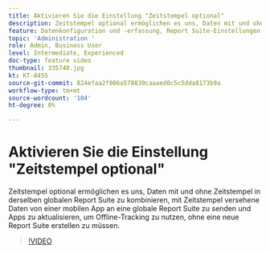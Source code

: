 ```yaml
---
title: Aktivieren Sie die Einstellung "Zeitstempel optional"
description: Zeitstempel optional ermöglichen es uns, Daten mit und ohne Zeitstempel in derselben globalen Report Suite zu kombinieren, mit Zeitstempel versehene Daten von einer mobilen App an eine globale Report Suite zu senden und Apps zu aktualisieren, um Offline-Tracking zu nutzen, ohne eine neue Report Suite erstellen zu müssen.
feature: Datenkonfiguration und -erfassung, Report Suite-Einstellungen
topic: 'Administration '
role: Admin, Business User
level: Intermediate, Experienced
doc-type: feature video
thumbnail: 335740.jpg
kt: KT-8455
source-git-commit: 824efaa2f806a578839caaaed0c5c5dda8173b9a
workflow-type: tm+mt
source-wordcount: '104'
ht-degree: 0%

---
```



# Aktivieren Sie die Einstellung &quot;Zeitstempel optional&quot;

Zeitstempel optional ermöglichen es uns, Daten mit und ohne Zeitstempel in derselben globalen Report Suite zu kombinieren, mit Zeitstempel versehene Daten von einer mobilen App an eine globale Report Suite zu senden und Apps zu aktualisieren, um Offline-Tracking zu nutzen, ohne eine neue Report Suite erstellen zu müssen.


>[!VIDEO](https://video.tv.adobe.com/v/335740/?quality=12&learn=on)
